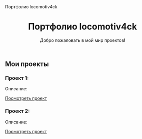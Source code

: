 <!DOCTYPE html>
<html lang="en">
<head>
    <meta charset="UTF-8">
    <meta name="viewport" content="width=device-width, initial-scale=1.0">
    Портфолио locomotiv4ck
</head>
<body>
    <header>
        <h1>Портфолио locomotiv4ck</h1>
        <p>Добро пожаловать в мой мир проектов!</p>
    </header>
    <section>
        <h2>Мои проекты</h2>
        <div class="project">
            <h3>Проект 1:</h3>
            <p>Описание:</p>
            <a href="https://example.com">Посмотреть проект</a>
        </div>
        <div class="project">
            <h3>Проект 2:</h3>
            <p>Описание:</p>
            <a href="https://example.com">Посмотреть проект</a>
        </div>
    </section>
</body>
</html>

